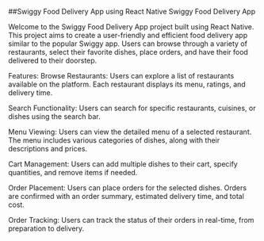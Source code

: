 ##Swiggy Food Delivery App using React Native
Swiggy Food Delivery App

Welcome to the Swiggy Food Delivery App project built using React Native. This project aims to create a user-friendly and efficient food delivery app similar to the popular Swiggy app. Users can browse through a variety of restaurants, select their favorite dishes, place orders, and have their food delivered to their doorstep.

Features:
Browse Restaurants: Users can explore a list of restaurants available on the platform. Each restaurant displays its menu, ratings, and delivery time.

Search Functionality: Users can search for specific restaurants, cuisines, or dishes using the search bar.

Menu Viewing: Users can view the detailed menu of a selected restaurant. The menu includes various categories of dishes, along with their descriptions and prices.

Cart Management: Users can add multiple dishes to their cart, specify quantities, and remove items if needed.

Order Placement: Users can place orders for the selected dishes. Orders are confirmed with an order summary, estimated delivery time, and total cost.

Order Tracking: Users can track the status of their orders in real-time, from preparation to delivery.
